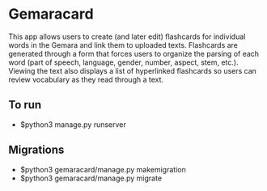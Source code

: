 # Gemaracard

This app allows users to create (and later edit) flashcards for individual words in the Gemara and link them to uploaded texts. Flashcards are generated through a form that forces users to organize the parsing of each word (part of speech, language, gender, number, aspect, stem, etc.). Viewing the text also displays a list of hyperlinked flashcards so users can review vocabulary as they read through a text.

## To run
- $python3 manage.py runserver

## Migrations
- $python3 gemaracard/manage.py makemigration
- $python3 gemaracard/manage.py migrate
